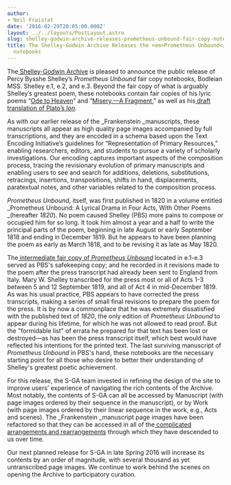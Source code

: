 ```yaml
---
author:
- Neil Fraistat
date: '2016-02-29T20:05:00.000Z'
layout: ../../layouts/PostLayout.astro
slug: shelley-godwin-archive-releases-prometheus-unbound-fair-copy-notebooks
title: The Shelley-Godwin Archive Releases the <em>Prometheus Unbound</em> fair copy
  notebooks
---
```


The[ Shelley-Godwin Archive](http://shelleygodwinarchive.org/) is pleased to announce the public release of Percy Bysshe Shelley’s _Prometheus Unbound_ fair copy notebooks, Bodleian MSS. Shelley e.1, e.2, and e.3. Beyond the fair copy of what is arguably Shelley’s greatest poem, these notebooks contain fair copies of his lyric poems “[Ode to Heaven](http://shelleygodwinarchive.org/contents/ode_to_heaven)” and “[Misery.—A Fragment](http://shelleygodwinarchive.org/contents/misery/),” as well as his[ draft translation of Plato’s _Ion_](http://shelleygodwinarchive.org/contents/ion)_._

As with our earlier release of the \_Frankenstein \_manuscripts, these manuscripts all appear as high quality page images accompanied by full transcriptions, and they are encoded in a schema based upon the Text Encoding Initiative’s guidelines for “Representation of Primary Resources,” enabling researchers, editors, and students to pursue a variety of scholarly investigations. Our encoding captures important aspects of the composition process, tracing the revisionary evolution of primary manuscripts and enabling users to see and search for additions, deletions, substitutions, retracings, insertions, transpositions, shifts in hand, displacements, paratextual notes, and other variables related to the composition process.

_Prometheus Unbound_, itself, was first published in 1820 in a volume entitled _Prometheus Unbound: A Lyrical Drama in Four Acts, With Other Poems _(hereafter _1820_). No poem caused Shelley (PBS) more pains to compose or occupied him for so long. It took him almost a year and a half to write the principal parts of the poem, beginning in late August or early September 1818 and ending in December 1819. But he appears to have been planning the poem as early as March 1818, and to be revising it as late as May 1820.

The[ intermediate fair copy of _Prometheus Unbound_](http://shelleygodwinarchive.org/contents/prometheus_unbound/) located in e.1-e.3 served as PBS's safekeeping copy; and he recorded in it revisions made to the poem after the press transcript had already been sent to England from Italy. Mary W. Shelley transcribed for the press most or all of Acts 1-3 between 5 and 12 September 1819, and all of Act 4 in mid-December 1819. As was his usual practice, PBS appears to have corrected the press transcripts, making a series of small final revisions to prepare the poem for the press. It is by now a commonplace that he was extremely dissatisfied with the published text of _1820_, the only edition of _Prometheus Unbound_ to appear during his lifetime, for which he was not allowed to read proof. But the "formidable list" of errata he prepared for that text has been lost or destroyed—as has been the press transcript itself, which best would have reflected his intentions for the printed text. The last surviving manuscript of _Prometheus Unbound_ in PBS's hand, these notebooks are the necessary starting point for all those who desire to better their understanding of Shelley's greatest poetic achievement.

For this release, the S-GA team invested in refining the design of the site to improve users’ experience of navigating the rich contents of the Archive. Most notably, the contents of S-GA can all be accessed by Manuscript (with page images ordered by their sequence in the manuscript), or by Work (with page images ordered by their linear sequence in the work, e.g., Acts and scenes). The \_Frankenstein \_manuscript page images have been refactored so that they can be accessed in all of the[ complicated arrangements and rearrangements](http://shelleygodwinarchive.org/contents/frankenstein_chapters) through which they have descended to us over time.

Our next planned release for S-GA in late Spring 2016 will increase its contents by an order of magnitude, with several thousand as yet untranscribed page images. We continue to work behind the scenes on opening the Archive to participatory curation.
